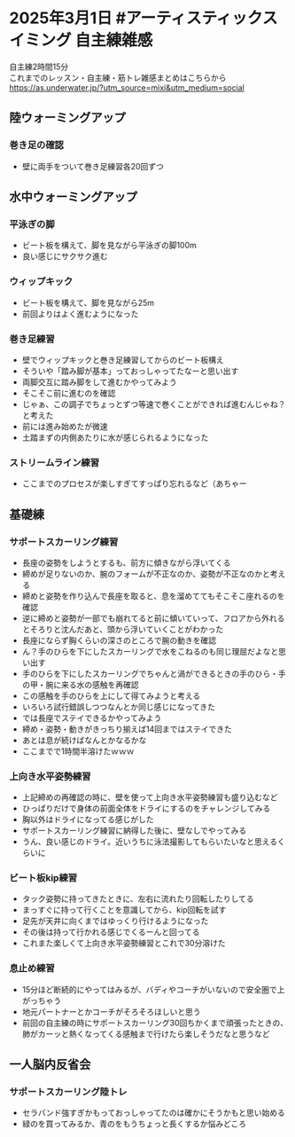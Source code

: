 # 2025年3月1日 #アーティスティックスイミング 自主練雑感
自主練2時間15分  
これまでのレッスン・自主練・筋トレ雑感まとめはこちらから  
https://as.underwater.jp/?utm_source=mixi&utm_medium=social  
## 陸ウォーミングアップ
### 巻き足の確認
- 壁に両手をついて巻き足練習各20回ずつ
## 水中ウォーミングアップ
### 平泳ぎの脚
- ビート板を構えて、脚を見ながら平泳ぎの脚100m
- 良い感じにサクサク進む
### ウィップキック
- ビート板を構えて、脚を見ながら25m
- 前回よりはよく進むようになった
### 巻き足練習
- 壁でウィップキックと巻き足練習してからのビート板構え
- そういや「踏み脚が基本」っておっしゃってたなーと思い出す
- 両脚交互に踏み脚をして進むかやってみよう
- そこそこ前に進むのを確認
- じゃぁ、この調子でちょっとずつ等速で巻くことができれば進むんじゃね？と考えた
- 前には進み始めたが微速
- 土踏まずの内側あたりに水が感じられるようになった
### ストリームライン練習
- ここまでのプロセスが楽しすぎてすっぱり忘れるなど（あちゃー
## 基礎練
### サポートスカーリング練習
- 長座の姿勢をしようとするも、前方に傾きながら浮いてくる
- 締めが足りないのか、腕のフォームが不正なのか、姿勢が不正なのかと考える
- 締めと姿勢を作り込んで長座を取ると、息を溜めててもそこそこ座れるのを確認
- 逆に締めと姿勢が一部でも崩れてると前に傾いていって、フロアから外れるとそろりと沈んだあと、頭から浮いていくことがわかった
- 長座にならず胸くらいの深さのところで腕の動きを確認
- ん？手のひらを下にしたスカーリングで水をこねるのも同じ理屈だよなと思い出す
- 手のひらを下にしたスカーリングでちゃんと渦ができるときの手のひら・手の甲・腕に来る水の感触を再確認
- この感触を手のひらを上にして得てみようと考える
- いろいろ試行錯誤しつつなんとか同じ感じになってきた
- では長座でステイできるかやってみよう
- 締め・姿勢・動きがきっちり揃えば14回まではステイできた
- あとは息が続けばなんとかなるかな
- ここまでで1時間半溶けたｗｗｗ
### 上向き水平姿勢練習
- 上記締めの再確認の時に、壁を使って上向き水平姿勢練習も盛り込むなど
- ひっぱりだけで身体の前面全体をドライにするのをチャレンジしてみる
- 胸以外はドライになってる感じがした
- サポートスカーリング練習に納得した後に、壁なしでやってみる
- うん、良い感じのドライ。近いうちに泳法撮影してもらいたいなと思えるくらいに
### ビート板kip練習
- タック姿勢に持ってきたときに、左右に流れたり回転したりしてる
- まっすぐに持って行くことを意識してから、kip回転を試す
- 足先が天井に向くまではゆっくり行けるようになった
- その後は持って行かれる感じでくるーんと回ってる
- これまた楽しくて上向き水平姿勢練習とこれで30分溶けた
### 息止め練習
- 15分ほど断続的にやってはみるが、バディやコーチがいないので安全圏で上がっちゃう
- 地元パートナーとかコーチがそろそろほしいと思う
- 前回の自主練の時にサポートスカーリング30回ちかくまで頑張ったときの、肺がカーッと熱くなってくる感触まで行けたら楽しそうだなと思うなど
## 一人脳内反省会
### サポートスカーリング陸トレ
- セラバンド強すぎかもっておっしゃってたのは確かにそうかもと思い始める
- 緑のを買ってみるか、青のをもうちょっと長くするか悩みどころ